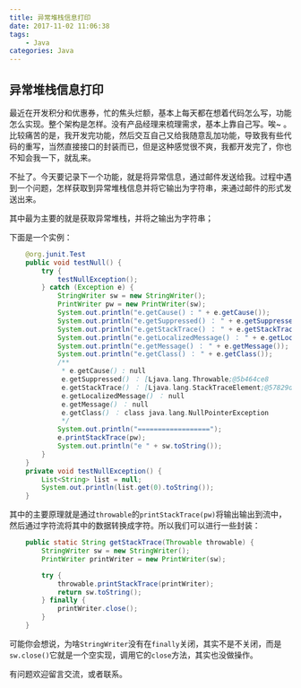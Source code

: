 ```yaml
---
title: 异常堆栈信息打印
date: 2017-11-02 11:06:38
tags:
	- Java
categories: Java
---
```


## 异常堆栈信息打印

最近在开发积分和优惠券，忙的焦头烂额，基本上每天都在想着代码怎么写，功能怎么实现。整个架构是怎样。没有产品经理来梳理需求，基本上靠自己写。唉~ 。比较痛苦的是，我开发完功能，然后交互自己又给我随意乱加功能，导致我有些代码的重写，当然直接接口的封装而已，但是这种感觉很不爽，我都开发完了，你也不知会我一下，就乱来。
<!--more-->
不扯了。今天要记录下一个功能，就是将异常信息，通过邮件发送给我。过程中遇到一个问题，怎样获取到异常堆栈信息并将它输出为字符串，来通过邮件的形式发送出来。

其中最为主要的就是获取异常堆栈，并将之输出为字符串；

下面是一个实例：

```java
    @org.junit.Test
    public void testNull() {
        try {
            testNullException();
        } catch (Exception e) {
            StringWriter sw = new StringWriter();
            PrintWriter pw = new PrintWriter(sw);
            System.out.println("e.getCause() : " + e.getCause());
            System.out.println("e.getSuppressed() ： " + e.getSuppressed());
            System.out.println("e.getStackTrace() ： " + e.getStackTrace());
            System.out.println("e.getLocalizedMessage() ： " + e.getLocalizedMessage());
            System.out.println("e.getMessage() ： " + e.getMessage());
            System.out.println("e.getClass() ： " + e.getClass());
            /**
             * e.getCause() : null
             e.getSuppressed() ： [Ljava.lang.Throwable;@5b464ce8
             e.getStackTrace() ： [Ljava.lang.StackTraceElement;@57829d67
             e.getLocalizedMessage() ： null
             e.getMessage() ： null
             e.getClass() ： class java.lang.NullPointerException
             */
            System.out.println("==================");
            e.printStackTrace(pw);
            System.out.println("e " + sw.toString());
        }
    }
    private void testNullException() {
        List<String> list = null;
        System.out.println(list.get(0).toString());
    }
```

其中的主要原理就是通过`throwable`的`printStackTrace(pw)`将输出输出到流中，然后通过字符流将其中的数据转换成字符。所以我们可以进行一些封装：

```java
    public static String getStackTrace(Throwable throwable) {
        StringWriter sw = new StringWriter();
        PrintWriter printWriter = new PrintWriter(sw);

        try {
            throwable.printStackTrace(printWriter);
            return sw.toString();
        } finally {
            printWriter.close();
        }
    }
```

可能你会想说，为啥`StringWriter`没有在`finally`关闭，其实不是不关闭，而是`sw.close()`它就是一个空实现，调用它的`close`方法，其实也没做操作。

有问题欢迎留言交流，或者联系。